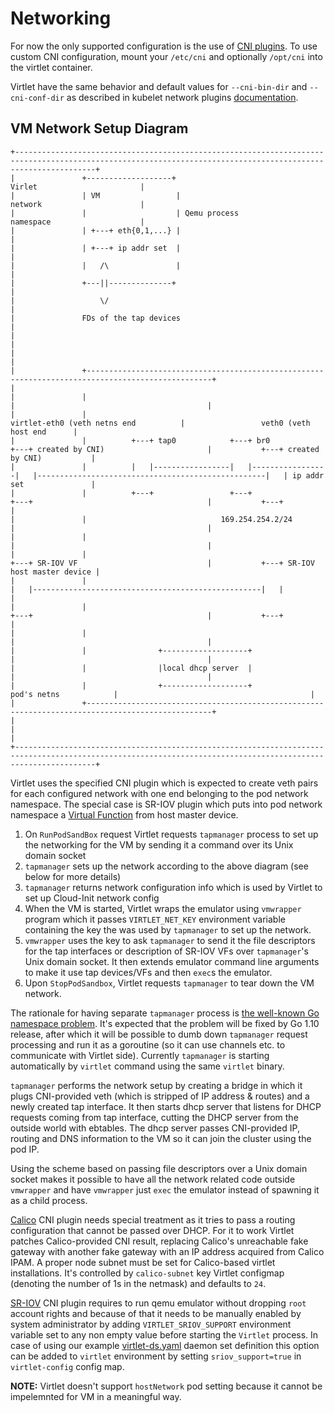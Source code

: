 # Networking

For now the only supported configuration is the use of
[CNI plugins](https://github.com/containernetworking/cni). To use
custom CNI configuration, mount your `/etc/cni` and optionally
`/opt/cni` into the virtlet container.

Virtlet have the same behavior and default values for `--cni-bin-dir`
and `--cni-conf-dir` as described in kubelet network plugins
[documentation](http://kubernetes.io/docs/admin/network-plugins/).

## VM Network Setup Diagram

```
+--------------------------------------------------------------------------------------------------------------------------------------------------------------+
|               +-------------------+                                                                                             Virlet                       |
|               | VM                 |                                                                                            network                      |
|               |                    | Qemu process                                                                               namespace                    |
|               | +---+ eth{0,1,...} |                                                                                                                         |
|               | +---+ ip addr set  |                                                                                                                         |
|               |   /\               |                                                                                                                         |
|               +---||--------------+                                                                                                                          |
|                   \/                                                                                                                                         |
|               FDs of the tap devices                                                                                                                         |
|                                                                                                                                                              |
|                                                                                                                                                              |
|               +--------------------------------------------------------------------------------------------------+                                           |
|               |                                                                                                  |                                           |
|               |                                                            virtlet-eth0 (veth netns end          |                 veth0 (veth host end      |
|               |          +---+ tap0            +---+ br0             +---+ created by CNI)                       |           +---+ created by CNI)           |
|               |          |   |-----------------|   |-----------------|   |---------------------------------------------------|   | ip addr set               |
|               |          +---+                 +---+                 +---+                                       |           +---+                           |
|               |                              169.254.254.2/24                                                    |                                           |
|               |                                                                                                  |                                           |
|               |                                                      +---+ SR-IOV VF                             |           +---+ SR-IOV host master device |
|               |                                                      |   |---------------------------------------------------|   |                           |
|               |                                                      +---+                                       |           +---+                           |
|               |                                                                                                  |                                           |
|               |                +-------------------+                                                             |                                           |
|               |                |local dhcp server  |                                                             |                                           |
|               |                +-------------------+                                      pod's netns            |                                           |
|               +--------------------------------------------------------------------------------------------------+                                           |
|                                                                                                                                                              |
+--------------------------------------------------------------------------------------------------------------------------------------------------------------+
```

Virtlet uses the specified CNI plugin which is expected to create veth
pairs for each configured network with one end belonging to the pod network
namespace. The special case is SR-IOV plugin which puts into pod network
namespace a [Virtual Function](https://en.wikipedia.org/wiki/Single-root_input/output_virtualization)
from host master device.
1. On `RunPodSandBox` request Virtlet requests `tapmanager` process to
   set up the networking for the VM by sending it a command over its
   Unix domain socket
1. `tapmanager` sets up the network according to the above diagram
   (see below for more details)
1. `tapmanager` returns network configuration info which is used
   by Virtlet to set up Cloud-Init network config
1. When the VM is started, Virtlet wraps the emulator using `vmwrapper` program
   which it passes `VIRTLET_NET_KEY` environment variable containing the key
   the was used by `tapmanager` to set up the network.
1. `vmwrapper` uses the key to ask `tapmanager` to send it the file
   descriptors for the tap interfaces or description of SR-IOV VFs
   over `tapmanager`'s Unix domain socket. It then extends emulator
   command line arguments to make it use tap devices/VFs and then
   `exec`s the emulator.
1. Upon `StopPodSandbox`, Virtlet requests `tapmanager` to tear down
   the VM network.

The rationale for having separate `tapmanager` process is
[the well-known Go namespace problem](https://www.weave.works/blog/linux-namespaces-and-go-don-t-mix).
It's expected that the problem will be fixed by Go 1.10 release, after
which it will be possible to dumb down `tapmanager` request processing
and run it as a goroutine (so it can use channels etc. to communicate
with Virtlet side). Currently `tapmanager` is starting automatically
by `virtlet` command using the same `virtlet` binary.

`tapmanager` performs the network setup by creating a bridge in which
it plugs CNI-provided veth (which is stripped of IP address & routes)
and a newly created tap interface. It then starts dhcp server that
listens for DHCP requests coming from tap interface, cutting the DHCP
server from the outside world with ebtables.  The dhcp server passes
CNI-provided IP, routing and DNS information to the VM so it can join
the cluster using the pod IP.

Using the scheme based on passing file descriptors over a Unix domain
socket makes it possible to have all the network related code outside
`vmwrapper` and have `vmwrapper` just `exec` the emulator instead of
spawning it as a child process.

[Calico](https://www.projectcalico.org/) CNI plugin needs special treatment
as it tries to pass a routing configuration that cannot be passed
over DHCP. For it to work Virtlet patches Calico-provided CNI result,
replacing Calico's unreachable fake gateway with another fake gateway
with an IP address acquired from Calico IPAM. A proper node subnet must
be set for Calico-based virtlet installations. It's controlled by
`calico-subnet` key Virtlet configmap (denoting the number of 1s in
the netmask) and defaults to `24`.

[SR-IOV](https://github.com/hustcat/sriov-cni) CNI plugin requires to run
qemu emulator without dropping `root` account rights and because of that
it needs to be manually enabled by system administrator by adding
`VIRTLET_SRIOV_SUPPORT` environment variable set to any non empty value
before starting the `Virtlet` process. In case of using our example
[virtlet-ds.yaml](../deploy/virtlet-ds.yaml) daemon set definition this option
can be added to `virtlet` environment by setting `sriov_support=true` in
`virtlet-config` config map.

**NOTE:** Virtlet doesn't support `hostNetwork` pod setting because it
cannot be impelemnted for VM in a meaningful way.
